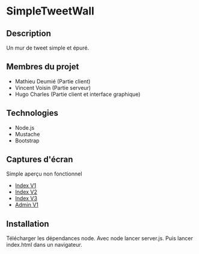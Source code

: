 SimpleTweetWall
===============

Description 
--------------
Un mur de tweet simple et épuré.

Membres du projet
--------------
- Mathieu Deumié (Partie client)
- Vincent Voisin (Partie serveur)
- Hugo Charles (Partie client et interface graphique)

Technologies
--------------
- Node.js
- Mustache
- Bootstrap

Captures d'écran
--------------
Simple aperçu non fonctionnel 
- [Index V1](http://hugoy.github.io/SimpleTweetWall/capturesEcran/indexV1.html)
- [Index V2](http://hugoy.github.io/SimpleTweetWall/capturesEcran/indexV2.html)
- [Index V3](http://hugoy.github.io/SimpleTweetWall/capturesEcran/indexV3.html)
- [Admin V1](http://hugoy.github.io/SimpleTweetWall/capturesEcran/adminV1.html)

Installation
--------------
Télécharger les dépendances node. 
Avec node lancer server.js.
Puis lancer index.html dans un navigateur. 
